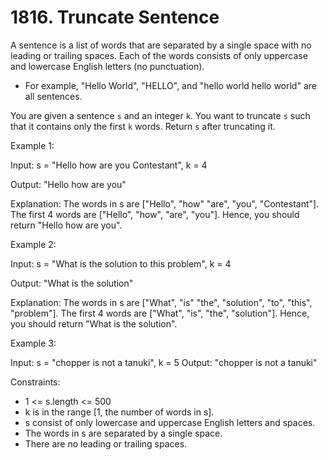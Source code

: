 # 1816. Truncate Sentence

A sentence is a list of words that are separated by a single space with no leading or trailing spaces. Each of the words consists of only uppercase and lowercase English letters (no punctuation).

* For example, "Hello World", "HELLO", and "hello world hello world" are all sentences.

You are given a sentence `s` and an integer `k`. You want to truncate `s` such that it contains only the first `k` words. Return `s` after truncating it.


Example 1:

Input: s = "Hello how are you Contestant", k = 4

Output: "Hello how are you"

Explanation:
The words in s are ["Hello", "how" "are", "you", "Contestant"].
The first 4 words are ["Hello", "how", "are", "you"].
Hence, you should return "Hello how are you".

Example 2:

Input: s = "What is the solution to this problem", k = 4

Output: "What is the solution"

Explanation:
The words in s are ["What", "is" "the", "solution", "to", "this", "problem"].
The first 4 words are ["What", "is", "the", "solution"].
Hence, you should return "What is the solution".

Example 3:

Input: s = "chopper is not a tanuki", k = 5
Output: "chopper is not a tanuki"

Constraints:

* 1 <= s.length <= 500
* k is in the range [1, the number of words in s].
* s consist of only lowercase and uppercase English letters and spaces.
* The words in s are separated by a single space.
* There are no leading or trailing spaces.


